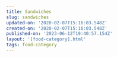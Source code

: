 ```yaml
---
title: Sandwiches
slug: sandwiches
updated-on: '2020-02-07T15:16:03.548Z'
created-on: '2020-02-07T15:16:03.548Z'
published-on: '2023-06-12T19:40:57.154Z'
layout: '[food-category].html'
tags: food-category
---
```



